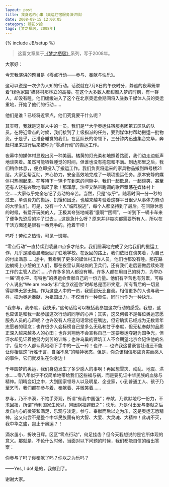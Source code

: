 ```yaml
---
layout: post
title: 我身边的小事（奥运住宿服务演讲稿）
date: 2008-09-15 12:00:05
category: 朝花夕拾
tags: [梦之栖居, 2008年]
---
```

{% include JB/setup %}

> 这篇文章属于[《梦之栖居》](/posts/where-the-dreams-reside/)系列，写于2008年。
	
<!--more-->

大家好：

今天我演讲的题目是《零点行动——参与、奉献与快乐》。

这可以说是一次少为人知的行动。话说就在7月8日的午夜时分，静谧的夜幕笼罩着“绿色家园”媒体村那林立的高楼。在这个大多数人都甜蜜入梦的时刻，有一群人，却没有睡。他们缓缓进入了这个在北京奥运会期间将入驻数千媒体人员的奥运重地，开始了他们的行动……

他们是谁？已经将近零点，他们究竟要干什么呢？

其实呀，我就是这群人中的一员。我们是**大学奥运住宿服务团第五区队的队员。在将近零点的时候，我们接到了上级指派的任务，要到媒体村帮助搬运一批物资。于是乎，正准备睡觉的我们，在区队长的带领下，三分钟内迅速集合完毕，奔赴村里来进行后来被称为“零点行动”的搬运工作。

夜幕中的媒体村显现出另一种美丽。橘黄的灯光柔和地照着路面，我们边走边低声地谈笑着。虽然可能牺牲睡觉的时间，但谁也没有抱怨和不满。到达那里之后，我们稍作休息，，便立即投入了搬运工作。我们负责将运来的家具物品搬到四号楼21层。大家互帮互助，齐心协力，安全高效地完成了一项项搬运任务。原本安静的媒体村热闹起来。在等待下一辆卡车到来的间隙中，我们一起歇息，一起谈笑，甚至还有人饶有兴致地唱起了歌！那浑厚，沙哑又略带跑调的歌声飘荡在媒体村上空……大家似乎完全忘记了劳动的辛苦。当然，只是“似乎”。随着时间一分一秒的过去，单调费力的搬运、饥饿和困乏，也越来越考验着这群平日很少从事体力劳动的大学生们。可是，没有一个人“临阵脱逃”，每个人都坚持到了最后。在间隙休息的时候，有爱开玩笑的人，正极其夸张地喊着“饿啊”“困啊”，一听到下一辆卡车来了便争先恐后的冲了过去……这是急什么呀？原来并非每次都需要所有人，所以在干活方面还是很有一番竞争的。抢着干呗！

呜呼！劳动之热情，可见一斑哪。

“零点行动”一直持续到凌晨四点多才结束。我们圆满地完成了交给我们的搬运工作，几乎是踏着晨曦返回了驻地学校。在返回的路上，我们依旧在谈笑着，为自己的付出满意……途中，我看到了更多的媒体村工作人员，他们也都没有睡。那在路边躺椅上小憩的工人们，那在夜里认真站岗的卫兵们，还有我们走后要做后续处理工作的主管人员们……许许多多的人都没有睡。许多人都在用自己的努力，为举办一届“高水平、有特色”的奥运会贡献自己的一份力量。他们有辛苦也有劳累，可每个人说出“We are ready”和“北京欢迎你”时却总是面带笑意，所有背后的一切显得那样无怨无悔。作为这些人中的一员，我感到无比自豪。相信更多的人也与我一样，把为奥运奉献，为祖国出力，不仅当作一种责任，同时也作为一种快乐。

“我参与，我奉献，我快乐。”这句话恰可以概括我参加这次行动的感受。我想，这也应该是和我一起参加这次行动的同学的心声；其实，这又何尝不是每位奥运志愿服务人员的心声呢？也许没有人将这句话常挂在嘴边，但它确实已经成为无数青年志愿者的理念；也许很少人会标榜自己是多么无私和甘于奉献，但无私奉献的品质正深入越来越多人的心田；也许刘翔他不会宣称自己一定要奥运夺冠为国争光，但汗水却见证着他努力刻苦的训练；也许鸟巢的建筑工人不会期望北京会记住他的名字，但每个人都认真地砌下手中的一瓦一砖！也许……也许我这番豪言壮语还不能让你相信这“行胜于言，自强不息”的精神状态，但是，你总该相信那些真实而感人的事件，它们就发生在你身边！

千年圆梦的奥运，我们身边发生了多少感人的事啊！再回想雪灾、动乱、地震、洪水……零八年似乎不仅简单地带给我们这些福与祸，而是要见证中华民族的血脉与精神。阴晴变幻之中，大到国家领导人以及明星、企业家，小到普通工人、孩子乃至乞丐，我们都在参与着、奉献着、并微笑着……

参与，乃不冷漠，不袖手旁观，所谓“有我中国强”；奉献，乃默默地尽一份力，不求回报，所谓“苟利国家生死以，岂因祸福避趋之”；快乐，乃是付出爱与奉献之后发自内心的微笑和满足，乐观与淡定。参与、奉献而后以之为乐，这是奥运志愿精神，这又何尝不是整个中华民族固有的大智、大爱、大灵魂、大精神！此魂不灭，我中华之盛，岂止于奥运？！

滴水虽小，折映日辉。区区“零点行动”，何足挂齿？但今天我想说的是它所体现的意义。那就是，不论什么时候，当面对以下问题的时候，我们都能自信的给出答案：

你参与了吗？你奉献了吗？你以之为乐吗？

——Yes, I do! 是的，我做到了。

谢谢大家。